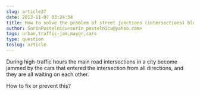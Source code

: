 ```yaml
---
slug: article37
date: 2013-11-07 03:24:54
title: How to solve the problem of street junctions (intersections) blocked by cars
author: SorinPostelnicu<sorin_postelnicu@yahoo.com>
tags: urban,traffic-jam,mayor,cars
type: question
toslug: article
---
```

<p>During high-traffic hours the main road intersections in a city become jammed by the cars that entered the intersection from all directions, and they are all waiting on each other.</p>
<p>How to fix or prevent this?</p>
